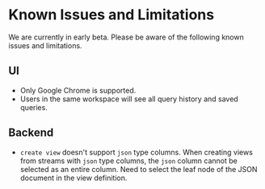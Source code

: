 # Known Issues and Limitations

We are currently in early beta. Please be aware of the following known issues and limitations.

## UI

* Only Google Chrome is supported.
* Users in the same workspace will see all query history and saved queries.

## Backend

* `create view` doesn't support `json` type columns. When creating views from streams with `json` type columns, the `json` column cannot be selected as an entire column. Need to select the leaf node of the JSON document in the view definition.